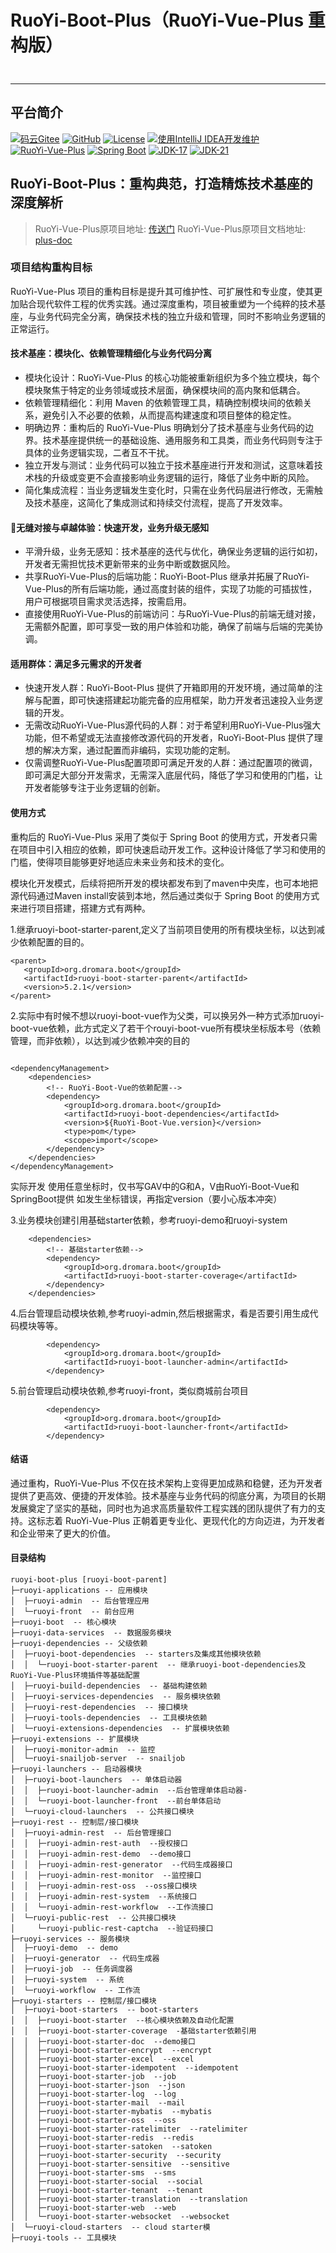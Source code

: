 # RuoYi-Boot-Plus（RuoYi-Vue-Plus 重构版）
<div style="height: 10px; clear: both;"></div>

- - -
## 平台简介

[![码云Gitee](https://gitee.com/denghuafeng/ruoyi-boot-plus/badge/star.svg?theme=blue)](https://gitee.com/dromara/RuoYi-Vue-Plus)
[![GitHub](https://img.shields.io/github/stars/denghuafeng/RuoYi-Boot-Plus.svg?style=social&label=Stars)](https://github.com/dromara/RuoYi-Vue-Plus)
[![License](https://img.shields.io/badge/License-MIT-blue.svg)](https://gitee.com/dromara/RuoYi-Vue-Plus/blob/master/LICENSE)
[![使用IntelliJ IDEA开发维护](https://img.shields.io/badge/IntelliJ%20IDEA-提供支持-blue.svg)](https://www.jetbrains.com/?from=RuoYi-Vue-Plus)
<br>
[![RuoYi-Vue-Plus](https://img.shields.io/badge/RuoYi_Vue_Plus-5.2.1-success.svg)](https://gitee.com/dromara/RuoYi-Vue-Plus)
[![Spring Boot](https://img.shields.io/badge/Spring%20Boot-3.2-blue.svg)]()
[![JDK-17](https://img.shields.io/badge/JDK-17-green.svg)]()
[![JDK-21](https://img.shields.io/badge/JDK-21-green.svg)]()

## RuoYi-Boot-Plus：重构典范，打造精炼技术基座的深度解析
> RuoYi-Vue-Plus原项目地址: [传送门](https://gitee.com/dromara/RuoYi-Vue-Plus)
> RuoYi-Vue-Plus原项目文档地址: [plus-doc](https://plus-doc.dromara.org)
> 
### 项目结构重构目标
RuoYi-Vue-Plus 项目的重构目标是提升其可维护性、可扩展性和专业度，使其更加贴合现代软件工程的优秀实践。通过深度重构，项目被重塑为一个纯粹的技术基座，与业务代码完全分离，确保技术栈的独立升级和管理，同时不影响业务逻辑的正常运行。

#### 技术基座：模块化、依赖管理精细化与业务代码分离
* 模块化设计：RuoYi-Vue-Plus 的核心功能被重新组织为多个独立模块，每个模块聚焦于特定的业务领域或技术层面，确保模块间的高内聚和低耦合。
* 依赖管理精细化：利用 Maven 的依赖管理工具，精确控制模块间的依赖关系，避免引入不必要的依赖，从而提高构建速度和项目整体的稳定性。
* 明确边界：重构后的 RuoYi-Vue-Plus 明确划分了技术基座与业务代码的边界。技术基座提供统一的基础设施、通用服务和工具类，而业务代码则专注于具体的业务逻辑实现，二者互不干扰。
* 独立开发与测试：业务代码可以独立于技术基座进行开发和测试，这意味着技术栈的升级或变更不会直接影响业务逻辑的运行，降低了业务中断的风险。
* 简化集成流程：当业务逻辑发生变化时，只需在业务代码层进行修改，无需触及技术基座，这简化了集成测试和持续交付流程，提高了开发效率。

####  🫧无缝对接与卓越体验：快速开发，业务升级无感知
* 平滑升级，业务无感知：技术基座的迭代与优化，确保业务逻辑的运行如初，开发者无需担忧技术更新带来的业务中断或数据风险。
* 共享RuoYi-Vue-Plus的后端功能：RuoYi-Boot-Plus 继承并拓展了RuoYi-Vue-Plus的所有后端功能，通过高度封装的组件，实现了功能的可插拔性，用户可根据项目需求灵活选择，按需启用。
* 直接使用RuoYi-Vue-Plus的前端访问：与RuoYi-Vue-Plus的前端无缝对接，无需额外配置，即可享受一致的用户体验和功能，确保了前端与后端的完美协调。

#### 适用群体：满足多元需求的开发者
* 快速开发人群：RuoYi-Boot-Plus 提供了开箱即用的开发环境，通过简单的注解与配置，即可快速搭建起功能完备的应用框架，助力开发者迅速投入业务逻辑的开发。
* 无需改动RuoYi-Vue-Plus源代码的人群：对于希望利用RuoYi-Vue-Plus强大功能，但不希望或无法直接修改源代码的开发者，RuoYi-Boot-Plus 提供了理想的解决方案，通过配置而非编码，实现功能的定制。
* 仅需调整RuoYi-Vue-Plus配置项即可满足开发的人群：通过配置项的微调，即可满足大部分开发需求，无需深入底层代码，降低了学习和使用的门槛，让开发者能够专注于业务逻辑的创新。

#### 使用方式
重构后的 RuoYi-Vue-Plus 采用了类似于 Spring Boot 的使用方式，开发者只需在项目中引入相应的依赖，即可快速启动开发工作。这种设计降低了学习和使用的门槛，使得项目能够更好地适应未来业务和技术的变化。

模块化开发模式，后续将把所开发的模块都发布到了maven中央库，也可本地把源代码通过Maven install安装到本地，然后通过类似于 Spring Boot 的使用方式来进行项目搭建，搭建方式有两种。

1.继承ruoyi-boot-starter-parent,定义了当前项目使用的所有模块坐标，以达到减少依赖配置的目的。
```
<parent>
   <groupId>org.dromara.boot</groupId>
   <artifactId>ruoyi-boot-starter-parent</artifactId>
   <version>5.2.1</version>
</parent>

```
2.实际中有时候不想以ruoyi-boot-vue作为父类，可以换另外一种方式添加ruoyi-boot-vue依赖，此方式定义了若干个rouyi-boot-vue所有模块坐标版本号（依赖管理，而非依赖），以达到减少依赖冲突的目的
```

<dependencyManagement>
    <dependencies>
        <!-- RuoYi-Boot-Vue的依赖配置-->
        <dependency>
            <groupId>org.dromara.boot</groupId>
            <artifactId>ruoyi-boot-dependencies</artifactId>
            <version>${RuoYi-Boot-Vue.version}</version>
            <type>pom</type>
            <scope>import</scope>
        </dependency>
    </dependencies>
</dependencyManagement>

```
实际开发
使用任意坐标时，仅书写GAV中的G和A，V由RuoYi-Boot-Vue和SpringBoot提供
如发生坐标错误，再指定version（要小心版本冲突）

3.业务模块创建引用基础starter依赖，参考ruoyi-demo和ruoyi-system
```
    <dependencies>
        <!-- 基础starter依赖-->
        <dependency>
            <groupId>org.dromara.boot</groupId>
            <artifactId>ruoyi-boot-starter-coverage</artifactId>
        </dependency>
    </dependencies>

```

4.后台管理启动模块依赖,参考ruoyi-admin,然后根据需求，看是否要引用生成代码模块等等。
```
        <dependency>
            <groupId>org.dromara.boot</groupId>
            <artifactId>ruoyi-boot-launcher-admin</artifactId>
        </dependency>

```

5.前台管理启动模块依赖,参考ruoyi-front，类似商城前台项目
```
        <dependency>
            <groupId>org.dromara.boot</groupId>
            <artifactId>ruoyi-boot-launcher-front</artifactId>
        </dependency>

```

#### 结语
通过重构，RuoYi-Vue-Plus 不仅在技术架构上变得更加成熟和稳健，还为开发者提供了更高效、便捷的开发体验。技术基座与业务代码的彻底分离，为项目的长期发展奠定了坚实的基础，同时也为追求高质量软件工程实践的团队提供了有力的支持。这标志着 RuoYi-Vue-Plus 正朝着更专业化、更现代化的方向迈进，为开发者和企业带来了更大的价值。

#### 目录结构

```
ruoyi-boot-plus [ruoyi-boot-parent]
├─ruoyi-applications -- 应用模块
│  ├─ruoyi-admin  -- 后台管理应用
│  └─ruoyi-front  -- 前台应用
├─ruoyi-boot  -- 核心模块
├─ruoyi-data-services  -- 数据服务模块
├─ruoyi-dependencies -- 父级依赖
│  ├─ruoyi-boot-dependencies  -- starters及集成其他模块依赖
│  │  └─ruoyi-boot-starter-parent  -- 继承ruoyi-boot-dependencies及RuoYi-Vue-Plus环境插件等基础配置
│  ├─ruoyi-build-dependencies  -- 基础构建依赖
│  ├─ruoyi-services-dependencies  -- 服务模块依赖
│  ├─ruoyi-rest-dependencies  -- 接口模块
│  ├─ruoyi-tools-dependencies  -- 工具模块依赖
│  └─ruoyi-extensions-dependencies  -- 扩展模块依赖
├─ruoyi-extensions -- 扩展模块
│  ├─ruoyi-monitor-admin  -- 监控
│  └─ruoyi-snailjob-server  -- snailjob
├─ruoyi-launchers -- 启动器模块
│  ├─ruoyi-boot-launchers  -- 单体启动器
│  │  ├─ruoyi-boot-launcher-admin  --后台管理单体启动器-
│  │  └─ruoyi-boot-launcher-front  --前台单体启动
│  └─ruoyi-cloud-launchers  -- 公共接口模块
├─ruoyi-rest -- 控制层/接口模块
│  ├─ruoyi-admin-rest  -- 后台管理接口
│  │  ├─ruoyi-admin-rest-auth  --授权接口
│  │  ├─ruoyi-admin-rest-demo  --demo接口
│  │  ├─ruoyi-admin-rest-generator  --代码生成器接口
│  │  ├─ruoyi-admin-rest-monitor  --监控接口
│  │  ├─ruoyi-admin-rest-oss  --oss接口模块
│  │  ├─ruoyi-admin-rest-system  --系统接口
│  │  └─ruoyi-admin-rest-workflow  --工作流接口
│  └─ruoyi-public-rest  -- 公共接口模块
│     └─ruoyi-public-rest-captcha  --验证码接口
├─ruoyi-services -- 服务模块
│  ├─ruoyi-demo  -- demo
│  ├─ruoyi-generator  -- 代码生成器
│  ├─ruoyi-job  -- 任务调度器
│  ├─ruoyi-system  -- 系统
│  └─ruoyi-workflow  -- 工作流
├─ruoyi-starters -- 控制层/接口模块
│  ├─ruoyi-boot-starters  -- boot-starters                  
│  │  ├─ruoyi-boot-starter  --核心模块依赖及自动化配置
│  │  ├─ruoyi-boot-starter-coverage  -基础starter依赖引用
│  │  ├─ruoyi-boot-starter-doc  --demo接口
│  │  ├─ruoyi-boot-starter-encrypt  --encrypt
│  │  ├─ruoyi-boot-starter-excel  --excel
│  │  ├─ruoyi-boot-starter-idempotent  --idempotent
│  │  ├─ruoyi-boot-starter-job  --job
│  │  ├─ruoyi-boot-starter-json  --json
│  │  ├─ruoyi-boot-starter-log  --log
│  │  ├─ruoyi-boot-starter-mail  --mail
│  │  ├─ruoyi-boot-starter-mybatis  --mybatis
│  │  ├─ruoyi-boot-starter-oss  --oss
│  │  ├─ruoyi-boot-starter-ratelimiter  --ratelimiter
│  │  ├─ruoyi-boot-starter-redis  --redis
│  │  ├─ruoyi-boot-starter-satoken  --satoken
│  │  ├─ruoyi-boot-starter-security  --security
│  │  ├─ruoyi-boot-starter-sensitive  --sensitive
│  │  ├─ruoyi-boot-starter-sms  --sms
│  │  ├─ruoyi-boot-starter-social  --social
│  │  ├─ruoyi-boot-starter-tenant  --tenant
│  │  ├─ruoyi-boot-starter-translation  --translation
│  │  ├─ruoyi-boot-starter-web  --web
│  │  └─ruoyi-boot-starter-websocket  --websocket
│  └─ruoyi-cloud-starters  -- cloud starter模
├─ruoyi-tools -- 工具模块

```
